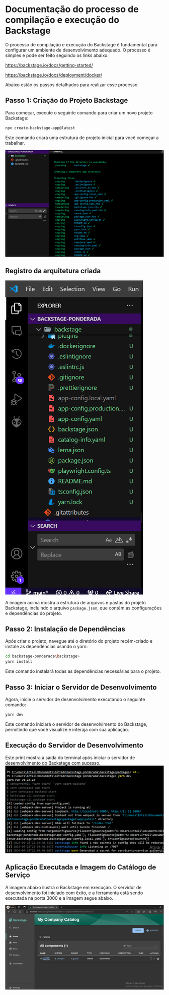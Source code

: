 # Documentação do processo de compilação e execução do Backstage

O processo de compilação e execução do Backstage é fundamental para configurar um ambiente de desenvolvimento adequado. O processo é simples e pode ser feito seguindo os links abaixo:

https://backstage.io/docs/getting-started/

https://backstage.io/docs/deployment/docker/

Abaixo estão os passos detalhados para realizar esse processo.

## Passo 1: Criação do Projeto Backstage

Para começar, execute o seguinte comando para criar um novo projeto Backstage:

```bash
npx create-backstage-app@latest
```

Este comando criará uma estrutura de projeto inicial para você começar a trabalhar.

![Estrutura do projeto](assets/create.png)


## Registro da arquitetura criada



![Arquitetura de Arquivos e Pastas do Projeto](assets/arqt.png)

A imagem acima mostra a estrutura de arquivos e pastas do projeto Backstage, incluindo o arquivo `package.json`, que contém as configurações e dependências do projeto.


## Passo 2: Instalação de Dependências

Após criar o projeto, navegue até o diretório do projeto recém-criado e instale as dependências usando o yarn:

```bash
cd backstage-ponderada\backstage> 
yarn install
```

Este comando instalará todas as dependências necessárias para o projeto.



## Passo 3: Iniciar o Servidor de Desenvolvimento

Agora, inicie o servidor de desenvolvimento executando o seguinte comando:

```bash
yarn dev
```

Este comando iniciará o servidor de desenvolvimento do Backstage, permitindo que você visualize e interaja com sua aplicação.

## Execução do Servidor de Desenvolvimento

Este print mostra a saída do terminal após iniciar o servidor de desenvolvimento do Backstage com sucesso.
![Rodando o yarn dev](assets/yarndev.png)

##  Aplicação  Executada e Imagem do Catálogo de Serviço

A imagem abaixo ilustra o Backstage em execução. O servidor de desenvolvimento foi iniciado com êxito, e a ferramenta está sendo executada na porta 3000 e a imagem segue abaixo.

![Backstage em Execução](assets/BACKSTAGE.png)
